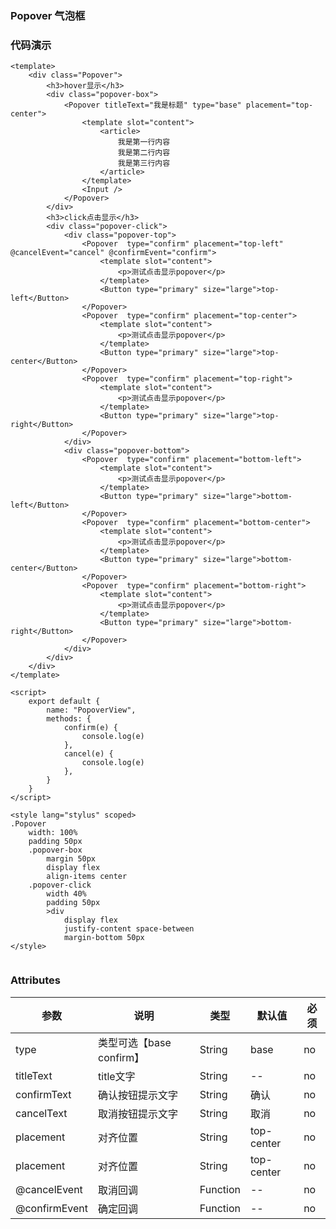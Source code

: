 ### Popover 气泡框

<template>
	<div class="Popover">
		<h3>hover显示</h3>
		<div class="popover-box">
			<Popover titleText="我是标题" type="base" placement="top-center">
				<template slot="content">
					<article>
						我是第一行内容
						我是第二行内容
						我是第三行内容
					</article>
				</template>
				<Input />
			</Popover>
		</div>
		<h3>click点击显示</h3>
		<div class="popover-click">
			<div class="popover-top">
				<Popover  type="confirm" placement="top-left" @cancelEvent="cancel" @confirmEvent="confirm">
					<template slot="content">
						<p>测试点击显示popover</p>
					</template>
					<Button type="primary" size="large">top-left</Button>
				</Popover>
				<Popover  type="confirm" placement="top-center">
					<template slot="content">
						<p>测试点击显示popover</p>
					</template>
					<Button type="primary" size="large">top-center</Button>
				</Popover>
				<Popover  type="confirm" placement="top-right">
					<template slot="content">
						<p>测试点击显示popover</p>
					</template>
					<Button type="primary" size="large">top-right</Button>
				</Popover>
			</div>
			<div class="popover-bottom">
				<Popover  type="confirm" placement="bottom-left">
					<template slot="content">
						<p>测试点击显示popover</p>
					</template>
					<Button type="primary" size="large">bottom-left</Button>
				</Popover>
				<Popover  type="confirm" placement="bottom-center">
					<template slot="content">
						<p>测试点击显示popover</p>
					</template>
					<Button type="primary" size="large">bottom-center</Button>
				</Popover>
				<Popover  type="confirm" placement="bottom-right">
					<template slot="content">
						<p>测试点击显示popover</p>
					</template>
					<Button type="primary" size="large">bottom-right</Button>
				</Popover>
			</div>
		</div>
	</div>
</template>

<script>
    export default {
		name: "PopoverView",
		methods: {
			confirm(e) {
				console.log(e)
			},
			cancel(e) {
				console.log(e)
			},
		}
    }
</script>

<style lang="stylus" scoped>
.Popover
	width: 100%
	padding 50px
	.popover-box
		margin 50px
		display flex
		align-items center
	.popover-click
		width 40%
		padding 50px
		>div
			display flex
			justify-content space-between
			margin-bottom 50px
</style>


### 代码演示

```vue
<template>
	<div class="Popover">
		<h3>hover显示</h3>
		<div class="popover-box">
			<Popover titleText="我是标题" type="base" placement="top-center">
				<template slot="content">
					<article>
						我是第一行内容
						我是第二行内容
						我是第三行内容
					</article>
				</template>
				<Input />
			</Popover>
		</div>
		<h3>click点击显示</h3>
		<div class="popover-click">
			<div class="popover-top">
				<Popover  type="confirm" placement="top-left" @cancelEvent="cancel" @confirmEvent="confirm">
					<template slot="content">
						<p>测试点击显示popover</p>
					</template>
					<Button type="primary" size="large">top-left</Button>
				</Popover>
				<Popover  type="confirm" placement="top-center">
					<template slot="content">
						<p>测试点击显示popover</p>
					</template>
					<Button type="primary" size="large">top-center</Button>
				</Popover>
				<Popover  type="confirm" placement="top-right">
					<template slot="content">
						<p>测试点击显示popover</p>
					</template>
					<Button type="primary" size="large">top-right</Button>
				</Popover>
			</div>
			<div class="popover-bottom">
				<Popover  type="confirm" placement="bottom-left">
					<template slot="content">
						<p>测试点击显示popover</p>
					</template>
					<Button type="primary" size="large">bottom-left</Button>
				</Popover>
				<Popover  type="confirm" placement="bottom-center">
					<template slot="content">
						<p>测试点击显示popover</p>
					</template>
					<Button type="primary" size="large">bottom-center</Button>
				</Popover>
				<Popover  type="confirm" placement="bottom-right">
					<template slot="content">
						<p>测试点击显示popover</p>
					</template>
					<Button type="primary" size="large">bottom-right</Button>
				</Popover>
			</div>
		</div>
	</div>
</template>

<script>
    export default {
		name: "PopoverView",
		methods: {
			confirm(e) {
				console.log(e)
			},
			cancel(e) {
				console.log(e)
			},
		}
    }
</script>

<style lang="stylus" scoped>
.Popover
	width: 100%
	padding 50px
	.popover-box
		margin 50px
		display flex
		align-items center
	.popover-click
		width 40%
		padding 50px
		>div
			display flex
			justify-content space-between
			margin-bottom 50px
</style>


```

### Attributes

| 参数     | 说明  | 类型    | 默认值  | 必须    |
| ------- | ---- | ------ | ------- | ------ |
| type    | 类型可选【base confirm】 | String | base | no     |
| titleText    | title文字 | String | -- | no     |
| confirmText    | 确认按钮提示文字 | String | 确认 | no     |
| cancelText    | 取消按钮提示文字 | String | 取消 | no     |
| placement    | 对齐位置 | String | top-center | no     |
| placement    | 对齐位置 | String | top-center | no     |
| @cancelEvent    | 取消回调 | Function | -- | no     |
| @confirmEvent    | 确定回调 | Function | -- | no     |